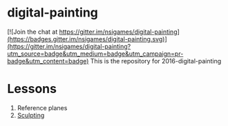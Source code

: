 # digital-painting

[![Join the chat at https://gitter.im/nsigames/digital-painting](https://badges.gitter.im/nsigames/digital-painting.svg)](https://gitter.im/nsigames/digital-painting?utm_source=badge&utm_medium=badge&utm_campaign=pr-badge&utm_content=badge)
This is the repository for 2016-digital-painting

Lessons
======
1. Reference planes
2. [Sculpting](google.com) 
